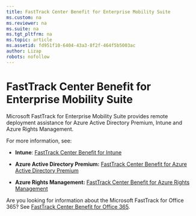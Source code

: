 ```yaml
---
title: FastTrack Center Benefit for Enterprise Mobility Suite
ms.custom: na
ms.reviewer: na
ms.suite: na
ms.tgt_pltfrm: na
ms.topic: article
ms.assetid: fd951f10-6404-43a3-8f2f-464f5b5003ac
author: Lizap
robots: nofollow
---
```

# FastTrack Center Benefit for Enterprise Mobility Suite
Microsoft FastTrack for Enterprise Mobility Suite provides remote deployment assistance for Azure Active Directory Premium, Intune and Azure Rights Management.

For more information, see:

-   **Intune**: [FastTrack Center Benefit for Intune](../Topic/FastTrack_Center_Benefit_for_Intune.md)

-   **Azure Active Directory Premium:**  [FastTrack Center Benefit for Azure Active Directory Premium](../Topic/FastTrack_Center_Benefit_for_Azure_Active_Directory_Premium.md)

-   **Azure Rights Management:**  [FastTrack Center Benefit for Azure Rights Management](../Topic/FastTrack_Center_Benefit_for_Azure_Rights_Management.md)

Are you looking for information about the Microsoft FastTrack for Office 365? See [FastTrack Center Benefit for Office 365](https://technet.microsoft.com/library/office-365-onboarding-benefit.aspx).

